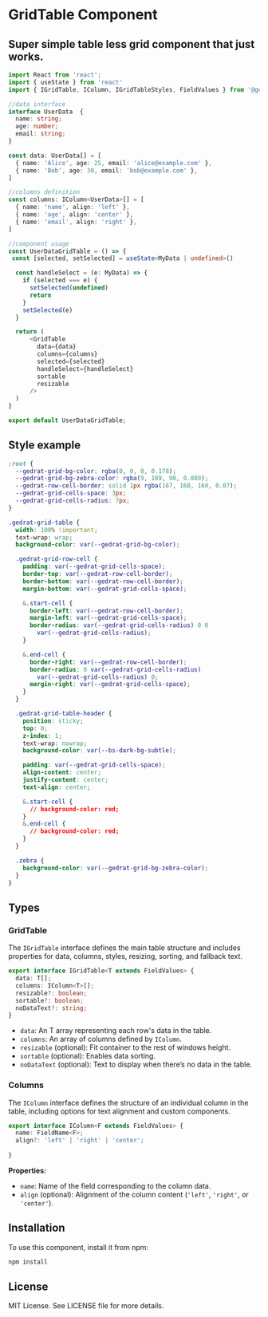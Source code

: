 
# GridTable Component

## Super simple table less grid component that just works.




```typescript
import React from 'react';
import { useState } from 'react'
import { IGridTable, IColumn, IGridTableStyles, FieldValues } from '@gedrat-grid-table';

//data interface
interface UserData  {
  name: string;
  age: number;
  email: string;
}

const data: UserData[] = [
  { name: 'Alice', age: 25, email: 'alice@example.com' },
  { name: 'Bob', age: 30, email: 'bob@example.com' },
]

//columns definition
const columns: IColumn<UserData>[] = [
  { name: 'name', align: 'left' },
  { name: 'age', align: 'center' },
  { name: 'email', align: 'right' },
]

//component usage
const UserDataGridTable = () => {
 const [selected, setSelected] = useState<MyData | undefined>()

  const handleSelect = (e: MyData) => {
    if (selected === e) {
      setSelected(undefined)
      return
    }
    setSelected(e)
  }

  return (   
      <GridTable
        data={data}
        columns={columns}
        selected={selected}
        handleSelect={handleSelect}
        sortable
        resizable
      />    
  )
}

export default UserDataGridTable;
```


## Style example
```css
:root {
  --gedrat-grid-bg-color: rgba(0, 0, 0, 0.178);
  --gedrat-grid-bg-zebra-color: rgba(9, 189, 90, 0.089);
  --gedrat-row-cell-border: solid 1px rgba(167, 160, 160, 0.07);
  --gedrat-grid-cells-space: 3px;
  --gedrat-grid-cells-radius: 7px;
}

.gedrat-grid-table {
  width: 100% !important;
  text-wrap: wrap;
  background-color: var(--gedrat-grid-bg-color);

  .gedrat-grid-row-cell {
    padding: var(--gedrat-grid-cells-space);
    border-top: var(--gedrat-row-cell-border);
    border-bottom: var(--gedrat-row-cell-border);
    margin-bottom: var(--gedrat-grid-cells-space);

    &.start-cell {
      border-left: var(--gedrat-row-cell-border);
      margin-left: var(--gedrat-grid-cells-space);
      border-radius: var(--gedrat-grid-cells-radius) 0 0
        var(--gedrat-grid-cells-radius);
    }

    &.end-cell {
      border-right: var(--gedrat-row-cell-border);
      border-radius: 0 var(--gedrat-grid-cells-radius)
        var(--gedrat-grid-cells-radius) 0;
      margin-right: var(--gedrat-grid-cells-space);
    }
  }

  .gedrat-grid-table-header {
    position: sticky;
    top: 0;
    z-index: 1;
    text-wrap: nowrap;
    background-color: var(--bs-dark-bg-subtle);

    padding: var(--gedrat-grid-cells-space);
    align-content: center;
    justify-content: center;
    text-align: center;

    &.start-cell {
      // background-color: red;
    }
    &.end-cell {
      // background-color: red;
    }
  }

  .zebra {
    background-color: var(--gedrat-grid-bg-zebra-color);
  }
}

```


## Types

### GridTable
The `IGridTable` interface defines the main table structure and includes properties for data, columns, styles, resizing, sorting, and fallback text.

```typescript
export interface IGridTable<T extends FieldValues> {
  data: T[];
  columns: IColumn<T>[];  
  resizable?: boolean;
  sortable?: boolean;
  noDataText?: string;
}
```

- `data`: An T array representing each row's data in the table.
- `columns`: An array of columns defined by `IColumn`.
- `resizable` (optional): Fit container to the rest of windows height.
- `sortable` (optional): Enables data sorting.
- `noDataText` (optional): Text to display when there’s no data in the table.


### Columns

The `IColumn` interface defines the structure of an individual column in the table, including options for text alignment and custom components.

```typescript
export interface IColumn<F extends FieldValues> {
  name: FieldName<F>;
  align?: 'left' | 'right' | 'center';
  
}
```

**Properties:**
- `name`: Name of the field corresponding to the column data.
- `align` (optional): Alignment of the column content (`'left'`, `'right'`, or `'center'`).



## Installation

To use this component, install it from npm:

```bash
npm install 
```




## License

MIT License. See LICENSE file for more details.
